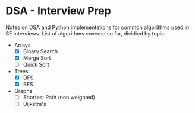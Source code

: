# DSA - Interview Prep

Notes on DSA and Python implementations for common algorithms used in SE interviews.
List of algorithms covered so far, dividied by topic:

- Arrays
  - [X] Binary Search
  - [X] Merge Sort
  - [ ] Quick Sort
- Trees
  - [X] DFS
  - [X] BFS
- Graphs
  - [ ] Shortest Path (non weighted)
  - [ ] Dijkstra's
